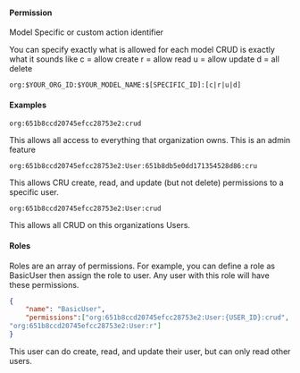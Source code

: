 
#### Permission
Model Specific or custom action identifier

You can specify exactly what is allowed for each model
CRUD is exactly what it sounds like
c = allow create
r = allow read
u = allow update
d = all delete

`org:$YOUR_ORG_ID:$YOUR_MODEL_NAME:$[SPECIFIC_ID]:[c|r|u|d]`

#### Examples
```
org:651b8ccd20745efcc28753e2:crud
```
This allows all access to everything that organization owns. This is an admin feature

```
org:651b8ccd20745efcc28753e2:User:651b8db5e0dd171354528d86:cru
```
This allows CRU create, read, and update (but not delete) permissions to a specific user.
```
org:651b8ccd20745efcc28753e2:User:crud
```
This allows all CRUD on this organizations Users.


#### Roles 

Roles are an array of permissions.
For example, you can define a role as BasicUser then assign the role to user. Any user with this role will have these permissions.


```json
{
	"name": "BasicUser",
	"permissions":["org:651b8ccd20745efcc28753e2:User:{USER_ID}:crud",
"org:651b8ccd20745efcc28753e2:User:r"] 
}
```
This user can do create, read, and update their user, but can only read other users.